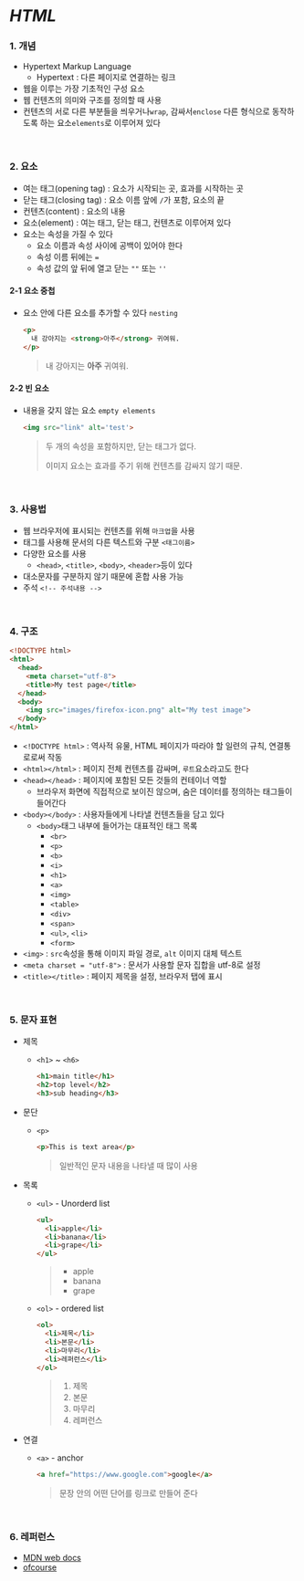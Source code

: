 # <i>HTML</i>

### 1. 개념

- Hypertext Markup Language
  - Hypertext : 다른 페이지로 연결하는 링크
- 웹을 이루는 가장 기초적인 구성 요소
- 웹 컨텐츠의 의미와 구조를 정의할 때 사용
- 컨텐츠의 서로 다른 부분들을 씌우거나`wrap`, 감싸서`enclose` 다른 형식으로 동작하도록 하는 요소`elements`로 이루어져 있다

<br>

### 2. 요소

- 여는 태그(opening tag) : 요소가 시작되는 곳, 효과를 시작하는 곳
- 닫는 태그(closing tag) : 요소 이름 앞에 `/`가 포함, 요소의 끝
- 컨텐츠(content) : 요소의 내용
- 요소(element) : 여는 태그, 닫는 태그, 컨텐츠로 이루어져 있다
- 요소는 속성을 가질 수 있다
  - 요소 이름과 속성 사이에 공백이 있어야 한다
  - 속성 이름 뒤에는 `=`
  - 속성 값의 앞 뒤에 열고 닫는 `""` 또는 `''`

#### 2-1 요소 중첩

- 요소 안에 다른 요소를 추가할 수 있다 `nesting`

  ```html
  <p>
    내 강아지는 <strong>아주</strong> 귀여워.
  </p>
  ```

  > 내 강아지는 **아주** 귀여워.

#### 2-2 빈 요소

- 내용을 갖지 않는 요소 `empty elements`

  ```html
  <img src="link" alt='test'>
  ```

  > 두 개의 속성을 포함하지만, 닫는 태그가 없다.
  >
  > 이미지 요소는 효과를 주기 위해 컨텐츠를 감싸지 않기 때문.

<br>

### 3. 사용법

- 웹 브라우저에 표시되는 컨텐츠를 위해 `마크업`을 사용
- 태그를 사용해 문서의 다른 텍스트와 구분 `<태그이름>`
- 다양한 요소를 사용
  - `<head>`, `<title>`, `<body>`, `<header>`등이 있다
- 대소문자를 구분하지 않기 때문에 혼합 사용 가능
- 주석 `<!-- 주석내용 -->`

<br>

### 4. 구조

```html
<!DOCTYPE html>
<html>
  <head>
    <meta charset="utf-8">
    <title>My test page</title>
  </head>
  <body>
    <img src="images/firefox-icon.png" alt="My test image">
  </body>
</html>
```

- `<!DOCTYPE html>` : 역사적 유물, HTML 페이지가 따라야 할 일련의 규칙, 연결통로로써 작동
- `<html></html>` : 페이지 전체 컨텐츠를 감싸며, `루트`요소라고도 한다
- `<head></head>` : 페이지에 포함된 모든 것들의 컨테이너 역할
  - 브라우저 화면에 직접적으로 보이진 않으며, 숨은 데이터를 정의하는 태그들이 들어간다
- `<body></body>` : 사용자들에게 나타낼 컨텐츠들을 담고 있다
  - `<body>`태그 내부에 들어가는 대표적인 태그 목록
    - `<br>`
    - `<p>`
    - `<b>`
    - `<i>`
    - `<h1>`
    - `<a>`
    - `<img>`
    - `<table>`
    - `<div>`
    - `<span>`
    - `<ul>`, `<li>`
    - `<form>`
- `<img>` : `src`속성을 통해 이미지 파일 경로, `alt` 이미지 대체 텍스트
- `<meta charset = "utf-8">` : 문서가 사용할 문자 집합을 utf-8로 설정
- `<title></title>` : 페이지 제목을 설정, 브라우저 탭에 표시

<br>

### 5. 문자 표현

- 제목

  - `<h1>` ~ `<h6>`

    ```html
    <h1>main title</h1>
    <h2>top level</h2>
    <h3>sub heading</h3>
    ```

- 문단

  - `<p>`

    ```html
    <p>This is text area</p>
    ```

    > 일반적인 문자 내용을 나타낼 때 많이 사용

- 목록

  - `<ul>` - Unorderd list

    ```html
    <ul>
      <li>apple</li>
      <li>banana</li>
      <li>grape</li>
    </ul>
    ```

    > - apple
    > - banana
    > - grape

  - `<ol>` - ordered list

    ```html
    <ol>
      <li>제목</li>
      <li>본문</li>
      <li>마무리</li>
      <li>레퍼런스</li>
    </ol>
    ```

    > 1. 제목
    > 2. 본문
    > 3. 마무리
    > 4. 레퍼런스

- 연결

  - `<a>` - anchor

    ```html
    <a href="https://www.google.com">google</a>
    ```

    > 문장 안의 어떤 단어를 링크로 만들어 준다

<br>

### 6. 레퍼런스

- [MDN web docs](https://developer.mozilla.org/ko/docs/Learn/Getting_started_with_the_web/HTML_basics)
- [ofcourse](https://ofcourse.kr/html-course/HTML-%EC%9E%85%EB%AC%B8)